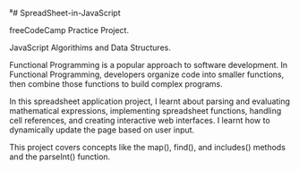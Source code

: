 ⁸# SpreadSheet-in-JavaScript


freeCodeCamp Practice Project.


JavaScript Algorithims and Data Structures.


Functional Programming is a popular approach to software development. In Functional Programming, developers organize code into smaller functions, then combine those functions to build complex programs.

In this spreadsheet application project, I learnt about parsing and evaluating mathematical expressions, implementing spreadsheet functions, handling cell references, and creating interactive web interfaces. I learnt how to dynamically update the page based on user input.

This project covers concepts like the map(), find(), and includes() methods and the parseInt() function.
